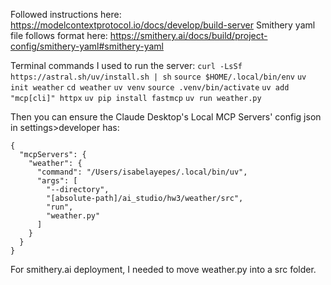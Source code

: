 Followed instructions here: https://modelcontextprotocol.io/docs/develop/build-server
Smithery yaml file follows format here: https://smithery.ai/docs/build/project-config/smithery-yaml#smithery-yaml 

Terminal commands I used to run the server:
`curl -LsSf https://astral.sh/uv/install.sh | sh`
`source $HOME/.local/bin/env`
`uv init weather`
`cd weather`
`uv venv`
`source .venv/bin/activate`
`uv add "mcp[cli]" httpx`
`uv pip install fastmcp`
`uv run weather.py`

Then you can ensure the Claude Desktop's Local MCP Servers' config json in settings>developer has:

```
{
  "mcpServers": {
    "weather": {
      "command": "/Users/isabelayepes/.local/bin/uv",
      "args": [
        "--directory",
        "[absolute-path]/ai_studio/hw3/weather/src",
        "run",
        "weather.py"
      ]
    }
  }
}
```

For smithery.ai deployment, I needed to move weather.py into a src folder.